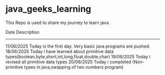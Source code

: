 # java_geeks_learning
This Repo is used to share my journey to learn java . 

Date               Description
-------            --------------
11/06/2025         Today is the first day. Very basic java programs are pushed.
18/06/2025         Today i have learned about primitive data types(boolean,byte,short,int,long,float,double,char)
19/06/2025         Today i revised all primitive data types
20/06/2025         Today i completed (Non-primitive types in java,swapping of two numbers program)
